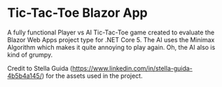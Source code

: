 # Tic-Tac-Toe Blazor App
 A fully functional Player vs AI Tic-Tac-Toe game created to evaluate the Blazor Web Apps project type for .NET Core 5. The AI uses the Minimax Algorithm which makes it quite annoying to play again. Oh, the AI also is kind of grumpy.
 
Credit to Stella Guida (https://www.linkedin.com/in/stella-guida-4b5b4a145/) for the assets used in the project.
